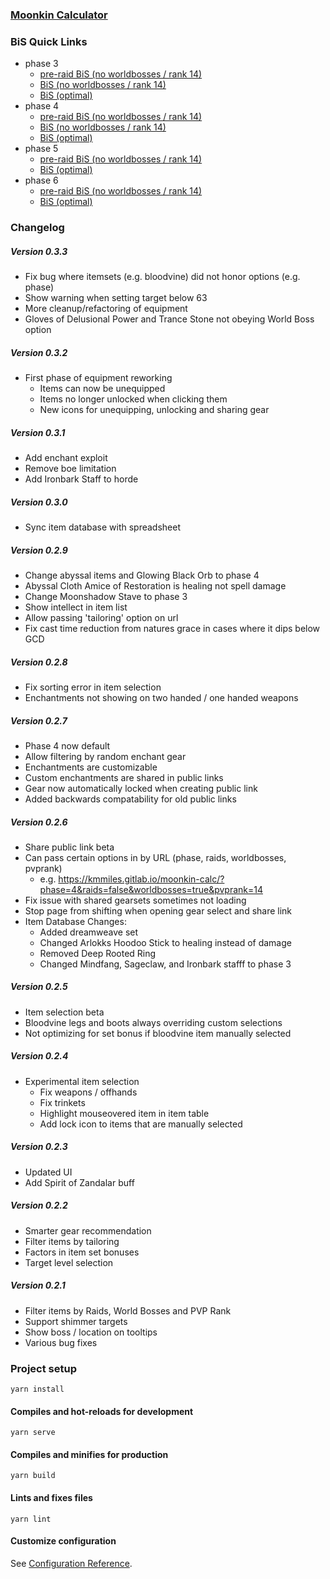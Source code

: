 ### [Moonkin Calculator](https://kmmiles.gitlab.io/moonkin-calc/)

### BiS Quick Links
  - phase 3
    - [pre-raid BiS (no worldbosses / rank 14)](https://kmmiles.gitlab.io/moonkin-calc/?phase=3&raids=false&worldbosses=false&pvprank=1)
    - [BiS (no worldbosses / rank 14)](https://kmmiles.gitlab.io/moonkin-calc/?phase=3&raids=true&worldbosses=false&pvprank=1)
    - [BiS (optimal)](https://kmmiles.gitlab.io/moonkin-calc/?phase=3&raids=true&worldbosses=true&pvprank=14)
  - phase 4
    - [pre-raid BiS (no worldbosses / rank 14)](https://kmmiles.gitlab.io/moonkin-calc/?phase=4&raids=false&worldbosses=false&pvprank=1)
    - [BiS (no worldbosses / rank 14)](https://kmmiles.gitlab.io/moonkin-calc/?phase=4&raids=true&worldbosses=false&pvprank=1)
    - [BiS (optimal)](https://kmmiles.gitlab.io/moonkin-calc/?phase=4&raids=true&worldbosses=true&pvprank=14)
  - phase 5
    - [pre-raid BiS (no worldbosses / rank 14)](https://kmmiles.gitlab.io/moonkin-calc/?phase=5&raids=false&worldbosses=false&pvprank=1)
    - [BiS (optimal)](https://kmmiles.gitlab.io/moonkin-calc/?phase=5&raids=true&worldbosses=true&pvprank=14)
  - phase 6
    - [pre-raid BiS (no worldbosses / rank 14)](https://kmmiles.gitlab.io/moonkin-calc/?phase=6&raids=false&worldbosses=false&pvprank=1)
    - [BiS (optimal)](https://kmmiles.gitlab.io/moonkin-calc/?phase=6&raids=true&worldbosses=true&pvprank=14)

### Changelog
##### Version 0.3.3
  - Fix bug where itemsets (e.g. bloodvine) did not honor options (e.g. phase)
  - Show warning when setting target below 63
  - More cleanup/refactoring of equipment
  - Gloves of Delusional Power and Trance Stone not obeying World Boss option

##### Version 0.3.2
  - First phase of equipment reworking
    - Items can now be unequipped
    - Items no longer unlocked when clicking them
    - New icons for unequipping, unlocking and sharing gear
    
##### Version 0.3.1
  - Add enchant exploit
  - Remove boe limitation
  - Add Ironbark Staff to horde

##### Version 0.3.0
  - Sync item database with spreadsheet
  
##### Version 0.2.9
  - Change abyssal items and Glowing Black Orb to phase 4
  - Abyssal Cloth Amice of Restoration is healing not spell damage
  - Change Moonshadow Stave to phase 3
  - Show intellect in item list
  - Allow passing 'tailoring' option on url
  - Fix cast time reduction from natures grace in cases where it dips below GCD

##### Version 0.2.8
  - Fix sorting error in item selection
  - Enchantments not showing on two handed / one handed weapons

##### Version 0.2.7
  - Phase 4 now default
  - Allow filtering by random enchant gear
  - Enchantments are customizable
  - Custom enchantments are shared in public links
  - Gear now automatically locked when creating public link
  - Added backwards compatability for old public links

##### Version 0.2.6
  - Share public link beta
  - Can pass certain options in by URL (phase, raids, worldbosses, pvprank)
    - e.g. https://kmmiles.gitlab.io/moonkin-calc/?phase=4&raids=false&worldbosses=true&pvprank=14
  - Fix issue with shared gearsets sometimes not loading
  - Stop page from shifting when opening gear select and share link
  - Item Database Changes:
    - Added dreamweave set
    - Changed Arlokks Hoodoo Stick to healing instead of damage
    - Removed Deep Rooted Ring
    - Changed Mindfang, Sageclaw, and Ironbark stafff to phase 3

##### Version 0.2.5
  - Item selection beta
  - Bloodvine legs and boots always overriding custom selections
  - Not optimizing for set bonus if bloodvine item manually selected

##### Version 0.2.4
  - Experimental item selection
    - Fix weapons / offhands 
    - Fix trinkets
    - Highlight mouseovered item in item table
    - Add lock icon to items that are manually selected
##### Version 0.2.3
  - Updated UI
  - Add Spirit of Zandalar buff

##### Version 0.2.2
  - Smarter gear recommendation
  - Filter items by tailoring
  - Factors in item set bonuses
  - Target level selection
  
##### Version 0.2.1
  - Filter items by Raids, World Bosses and PVP Rank
  - Support shimmer targets
  - Show boss / location on tooltips
  - Various bug fixes

### Project setup
```
yarn install
```

#### Compiles and hot-reloads for development
```
yarn serve
```

#### Compiles and minifies for production
```
yarn build
```

#### Lints and fixes files
```
yarn lint
```

#### Customize configuration
See [Configuration Reference](https://cli.vuejs.org/config/).
